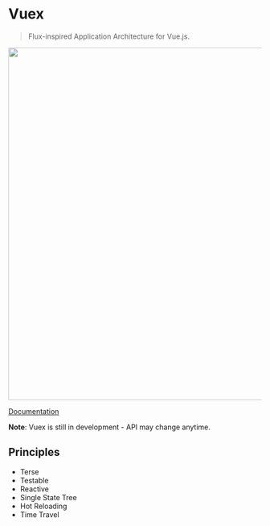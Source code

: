 # Vuex

> Flux-inspired Application Architecture for Vue.js.

<p align="center">
  <img width="700px" src="https://raw.githubusercontent.com/vuejs/vuex/master/docs/en/vuex.png">
</p>

[Documentation](http://vuex.vuejs.org)

**Note**: Vuex is still in development - API may change anytime.

## Principles

- Terse
- Testable
- Reactive
- Single State Tree
- Hot Reloading
- Time Travel

